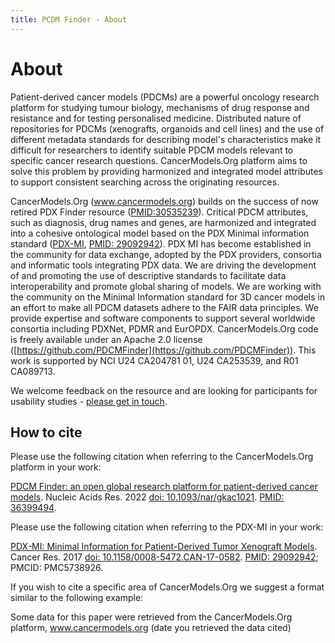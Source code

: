 ```yaml
---
title: PCDM Finder - About
---
```


# About

Patient-derived cancer models (PDCMs) are a powerful oncology research platform for studying tumour biology, mechanisms of drug response and resistance and for testing personalised medicine. Distributed nature of repositories for PDCMs (xenografts, organoids and cell lines) and the use of different metadata standards for describing model's characteristics make it difficult for researchers to identify suitable PDCM models relevant to specific cancer research questions. CancerModels.Org platform aims to solve this problem by providing harmonized and integrated model attributes to support consistent searching across the originating resources.

CancerModels.Org (www.cancermodels.org) builds on the success of now retired PDX Finder resource ([PMID:30535239](https://pubmed.ncbi.nlm.nih.gov/30535239/)). Critical PDCM attributes, such as diagnosis, drug names and genes, are harmonized and integrated into a cohesive ontological model based on the PDX Minimal information standard ([PDX-MI](https://www.pdxfinder.org/pdx-standard/), [PMID: 29092942](https://pubmed.ncbi.nlm.nih.gov/29092942/)). PDX MI has become established in the community for data exchange, adopted by the PDX providers, consortia and informatic tools integrating PDX data. We are driving the development of and promoting the use of descriptive standards to facilitate data interoperability and promote global sharing of models. We are working with the community on the Minimal Information standard for 3D cancer models in an effort to make all PDCM datasets adhere to the FAIR data principles. We provide expertise and software components to support several worldwide consortia including PDXNet, PDMR and EurOPDX. CancerModels.Org code is freely available under an Apache 2.0 license ([https://github.com/PDCMFinder](https://github.com/PDCMFinder)). This work is supported by NCI U24 CA204781 01, U24 CA253539, and R01 CA089713.

We welcome feedback on the resource and are looking for participants for usability studies - [please get in touch](mailto:helpdesk@cancermodels.org).

## How to cite

Please use the following citation when referring to the CancerModels.Org platform in your work: 

[PDCM Finder: an open global research platform for patient-derived cancer models](https://academic.oup.com/nar/article/51/D1/D1360/6833240?login=true). Nucleic Acids Res. 2022 [doi: 10.1093/nar/gkac1021](https://doi.org/10.1093/nar/gkac1021). [PMID: 36399494](https://pubmed.ncbi.nlm.nih.gov/36399494/).

Please use the following citation when referring to the PDX-MI in your work:

[PDX-MI: Minimal Information for Patient-Derived Tumor Xenograft Models](https://aacrjournals.org/cancerres/article/77/21/e62/662594/PDX-MI-Minimal-Information-for-Patient-Derived). Cancer Res. 2017 [doi: 10.1158/0008-5472.CAN-17-0582](https://doi.org/10.1158/0008-5472.CAN-17-0582). [PMID: 29092942](https://pubmed.ncbi.nlm.nih.gov/29092942/); PMCID: PMC5738926.

If you wish to cite a specific area of CancerModels.Org we suggest a format similar to the following example:

Some data for this paper were retrieved from the CancerModels.Org platform, www.cancermodels.org (date you retrieved the data cited)

